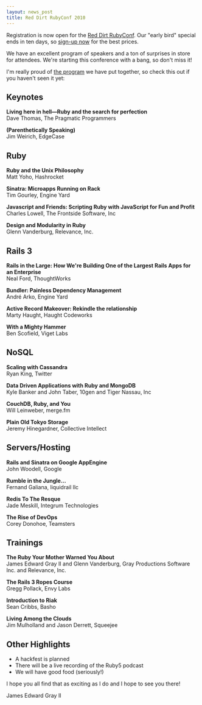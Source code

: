 ```yaml
---
layout: news_post
title: Red Dirt RubyConf 2010
---
```


Registration is now open for the [Red Dirt RubyConf][1]. Our \"early
bird\" special ends in ten days, so [sign-up now][2] for the best
prices.

We have an excellent program of speakers and a ton of surprises in store
for attendees. We\'re starting this conference with a bang, so don\'t
miss it!

I\'m really proud of [the program][3] we have put together, so check
this out if you haven\'t seen it yet:

## Keynotes

**Living here in hell—Ruby and the search for perfection**  
 Dave Thomas, The Pragmatic Programmers

**(Parenthetically Speaking)**  
 Jim Weirich, EdgeCase

## Ruby

**Ruby and the Unix Philosophy**  
 Matt Yoho, Hashrocket

**Sinatra: Microapps Running on Rack**  
 Tim Gourley, Engine Yard

**Javascript and Friends: Scripting Ruby with JavaScript for Fun and
Profit**  
 Charles Lowell, The Frontside Software, Inc

**Design and Modularity in Ruby**  
 Glenn Vanderburg, Relevance, Inc.

## Rails 3

**Rails in the Large: How We\'re Building One of the Largest Rails Apps
for an Enterprise**  
 Neal Ford, ThoughtWorks

**Bundler: Painless Dependency Management**  
 André Arko, Engine Yard

**Active Record Makeover: Rekindle the relationship**  
 Marty Haught, Haught Codeworks

**With a Mighty Hammer**  
 Ben Scofield, Viget Labs

## NoSQL

**Scaling with Cassandra**  
 Ryan King, Twitter

**Data Driven Applications with Ruby and MongoDB**  
 Kyle Banker and John Taber, 10gen and Tiger Nassau, Inc

**CouchDB, Ruby, and You**  
 Will Leinweber, merge.fm

**Plain Old Tokyo Storage**  
 Jeremy Hinegardner, Collective Intellect

## Servers/Hosting

**Rails and Sinatra on Google AppEngine**  
 John Woodell, Google

**Rumble in the Jungle...**  
 Fernand Galiana, liquidrail llc

**Redis To The Resque**  
 Jade Meskill, Integrum Technologies

**The Rise of DevOps**  
 Corey Donohoe, Teamsters

## Trainings

**The Ruby Your Mother Warned You About**  
 James Edward Gray II and Glenn Vanderburg, Gray Productions Software
Inc. and Relevance, Inc.

**The Rails 3 Ropes Course**  
 Gregg Pollack, Envy Labs

**Introduction to Riak**  
 Sean Cribbs, Basho

**Living Among the Clouds**  
 Jim Mulholland and Jason Derrett, Squeejee

## Other Highlights

* A hackfest is planned
* There will be a live recording of the Ruby5 podcast
* We will have good food (seriously!)

I hope you all find that as exciting as I do and I hope to see you
there!

James Edward Gray II

[1]: http://reddirtrubyconf.com/ 
[2]: http://reddirtrubyconf.com/register_to_attend 
[3]: http://reddirtrubyconf.com/program 
